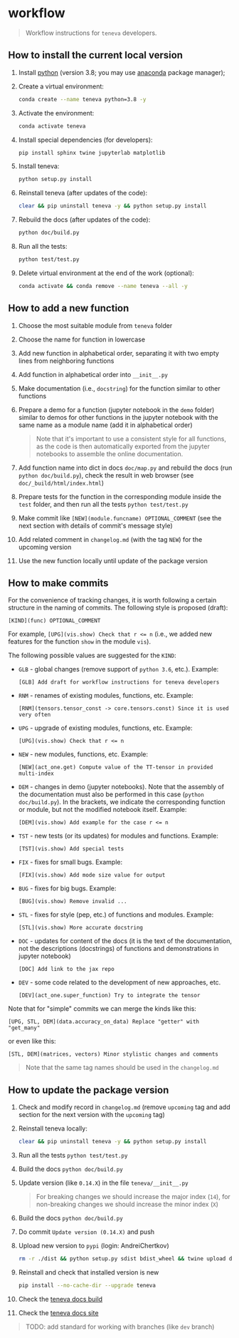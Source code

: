 # workflow

> Workflow instructions for `teneva` developers.


## How to install the current local version

1. Install [python](https://www.python.org) (version 3.8; you may use [anaconda](https://www.anaconda.com) package manager);

2. Create a virtual environment:
    ```bash
    conda create --name teneva python=3.8 -y
    ```

3. Activate the environment:
    ```bash
    conda activate teneva
    ```

4. Install special dependencies (for developers):
    ```bash
    pip install sphinx twine jupyterlab matplotlib
    ```

5. Install teneva:
    ```bash
    python setup.py install
    ```

6. Reinstall teneva (after updates of the code):
    ```bash
    clear && pip uninstall teneva -y && python setup.py install
    ```

7. Rebuild the docs (after updates of the code):
    ```bash
    python doc/build.py
    ```

8. Run all the tests:
    ```bash
    python test/test.py
    ```

9. Delete virtual environment at the end of the work (optional):
    ```bash
    conda activate && conda remove --name teneva --all -y
    ```


## How to add a new function

1. Choose the most suitable module from `teneva` folder

2. Choose the name for function in lowercase

3. Add new function in alphabetical order, separating it with two empty lines from neighboring functions

4. Add function in alphabetical order into `__init__.py`

5. Make documentation (i.e., `docstring`) for the function similar to other functions

6. Prepare a demo for a function (jupyter notebook in the `demo` folder) similar to demos for other functions in the jupyter notebook with the same name as a module name (add it in alphabetical order)
    > Note that it's important to use a consistent style for all functions, as the code is then automatically exported from the jupyter notebooks to assemble the online documentation.

7. Add function name into dict in docs `doc/map.py` and rebuild the docs (run `python doc/build.py`), check the result in web browser (see `doc/_build/html/index.html`)

8. Prepare tests for the function in the corresponding module inside the `test` folder, and then run all the tests `python test/test.py`

9. Make commit like `[NEW](module.funcname) OPTIONAL_COMMENT` (see the next section with details of commit's message style)

10. Add related comment in `changelog.md` (with the tag `NEW`) for the upcoming version

11. Use the new function locally until update of the package version


## How to make commits

For the convenience of tracking changes, it is worth following a certain structure in the naming of commits. The following style is proposed (draft):
```
[KIND](func) OPTIONAL_COMMENT
```
For example, `[UPG](vis.show) Check that r <= n` (i.e., we added new features for the function `show` in the module `vis`).

The following possible values are suggested for the `KIND`:

- `GLB` - global changes (remove support of `python 3.6`, etc.). Example:
    ```
    [GLB] Add draft for workflow instructions for teneva developers
    ```

- `RNM` - renames of existing modules, functions, etc. Example:
    ```
    [RNM](tensors.tensor_const -> core.tensors.const) Since it is used very often
    ```

- `UPG` - upgrade of existing modules, functions, etc. Example:
    ```
    [UPG](vis.show) Check that r <= n
    ```

- `NEW` - new modules, functions, etc. Example:
    ```
    [NEW](act_one.get) Compute value of the TT-tensor in provided multi-index
    ```

- `DEM` - changes in demo (jupyter notebooks). Note that the assembly of the documentation must also be performed in this case (`python doc/build.py`). In the brackets, we indicate the corresponding function or module, but not the modified notebook itself. Example:
    ```
    [DEM](vis.show) Add example for the case r <= n
    ```

- `TST` - new tests (or its updates) for modules and functions. Example:
    ```
    [TST](vis.show) Add special tests
    ```

- `FIX` - fixes for small bugs. Example:
    ```
    [FIX](vis.show) Add mode size value for output
    ```

- `BUG` - fixes for big bugs. Example:
    ```
    [BUG](vis.show) Remove invalid ...
    ```

- `STL` - fixes for style (pep, etc.) of functions and modules. Example:
    ```
    [STL](vis.show) More accurate docstring
    ```

- `DOC` - updates for content of the docs (it is the text of the documentation, not the descriptions (docstrings) of functions and demonstrations in jupyter notebook)
    ```
    [DOC] Add link to the jax repo
    ```

- `DEV` - some code related to the development of new approaches, etc.
    ```
    [DEV](act_one.super_function) Try to integrate the tensor
    ```

Note that for "simple" commits we can merge the kinds like this:
```
[UPG, STL, DEM](data.accuracy_on_data) Replace "getter" with "get_many"
```
or even like this:
```
[STL, DEM](matrices, vectors) Minor stylistic changes and comments
```

> Note that the same tag names should be used in the `changelog.md`


## How to update the package version

1. Check and modify record in `changelog.md` (remove `upcoming` tag and add section for the next version with the `upcoming` tag)

2. Reinstall teneva locally:
    ```bash
    clear && pip uninstall teneva -y && python setup.py install
    ```

3. Run all the tests `python test/test.py`

4. Build the docs `python doc/build.py`

5. Update version (like `0.14.X`) in the file `teneva/__init__.py`

    > For breaking changes we should increase the major index (`14`), for non-breaking changes we should increase the minor index (`X`)

6. Build the docs `python doc/build.py`

7. Do commit `Update version (0.14.X)` and push

8. Upload new version to `pypi` (login: AndreiChertkov)
    ```bash
    rm -r ./dist && python setup.py sdist bdist_wheel && twine upload dist/*
    ```

9. Reinstall and check that installed version is new
    ```bash
    pip install --no-cache-dir --upgrade teneva
    ```

10. Check the [teneva docs build](https://readthedocs.org/projects/teneva/builds/)

11. Check the [teneva docs site](https://teneva.readthedocs.io/)

> TODO: add standard for working with branches (like `dev` branch)

